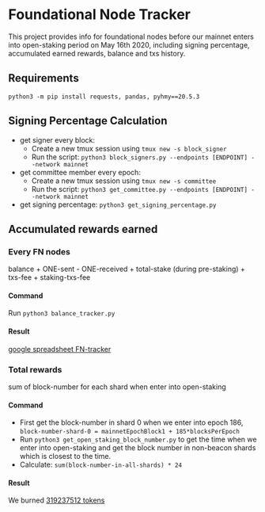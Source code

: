 # Foundational Node Tracker
This project provides info for foundational nodes before our mainnet enters into open-staking period on May 16th 2020, including signing percentage, accumulated earned rewards, balance and txs history.

## Requirements
`python3 -m pip install requests, pandas, pyhmy==20.5.3`

## Signing Percentage Calculation
- get signer every block: 
	- Create a new tmux session using `tmux new -s block_signer`
	- Run the script: `python3 block_signers.py --endpoints [ENDPOINT] --network mainnet`
- get committee member every epoch:
	- Create a new tmux session using `tmux new -s committee`
	- Run the script: `python3 get_committee.py --endpoints [ENDPOINT] --network mainnet`
- get signing percentage: `python3 get_signing_percentage.py`

## Accumulated rewards earned
### Every FN nodes
balance + ONE-sent - ONE-received + total-stake (during pre-staking) + txs-fee + staking-txs-fee 

#### Command
Run `python3 balance_tracker.py`

#### Result 
[google spreadsheet FN-tracker](https://monitor.hmny.io/fn_earnings)

### Total rewards
sum of block-number for each shard when enter into open-staking

#### Command
- First get the block-number in shard 0 when we enter into epoch 186, `block-number-shard-0 = mainnetEpochBlock1 + 185*blocksPerEpoch`
- Run `python3 get_open_staking_block_number.py` to get the time when we enter into open-staking and get the block number in non-beacon shards which is closest to the time. 
- Calculate: `sum(block-number-in-all-shards) * 24`

#### Result
We burned [319237512 tokens](https://twitter.com/harmonyprotocol/status/1265793826251108353)

